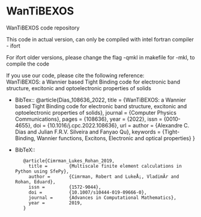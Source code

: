 # WanTiBEXOS
WanTiBEXOS code repository

This code in actual version, can only be compiled with intel fortran compiler - ifort

For ifort older versions, please change the flag -qmkl in makefile for -mkl, to compile the code

If you use our code, please cite the following reference:  
WanTiBEXOS: a Wannier based Tight Binding code for electronic band structure, excitonic and optoelectronic properties of solids

- BibTex::
        @article{Dias_108636_2022,                                                                                                                                   title = {WanTiBEXOS: a Wannier based Tight Binding code for electronic band structure, excitonic and optoelectronic properties of solids},                 journal = {Computer Physics Communications},                                                                                                               pages = {108636},                                                                                                                                           year = {2022},                                                                                                                                             issn = {0010-4655},                                                                                                                                         doi = {10.1016/j.cpc.2022.108636},                                                                                                         url =                                                                                author = {Alexandre C. Dias and Julian F.R.V. Silveira and Fanyao Qu},                                                                                     keywords = {Tight-Binding, Wannier functions, Excitons, Electronic and optical properties}
        }

- BibTeX::

         @article{Cimrman_Lukes_Rohan_2019,
           title =        {Multiscale finite element calculations in Python using SfePy},
           author =       {Cimrman, Robert and LukeÅ¡, VladimÃ­r and Rohan, Eduard},
           issn =         {1572-9044},
           doi =          {10.1007/s10444-019-09666-0},
           journal =      {Advances in Computational Mathematics},
           year =         2019,
         }
